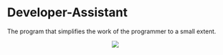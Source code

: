 # Developer-Assistant
The program that simplifies the work of the programmer to a small extent.

<p align="center">
  <img src="https://trello-attachments.s3.amazonaws.com/5cfea79d1b27f8855fa49de8/5d3dcd7100432d4186afa98c/5adb731c9042600295b5724c0b8c4fc1/przes%C5%82ano_28.7.2019_o_18_29_30.png" />
</p>

